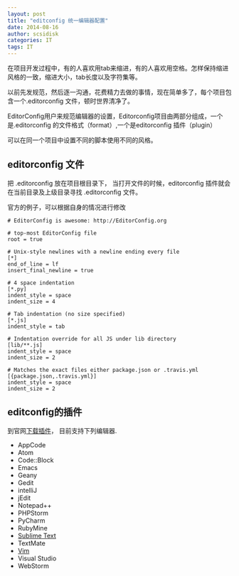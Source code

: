 ```yaml
---
layout: post
title: "editconfig 统一编辑器配置"
date: 2014-08-16
author: scsidisk
categories: IT
tags: IT
---
```


在项目开发过程中，有的人喜欢用tab来缩进，有的人喜欢用空格。怎样保持缩进风格的一致，缩进大小，tab长度以及字符集等。

以前先发规范，然后逐一沟通，花费精力去做的事情，现在简单多了，每个项目包含一个.editorconfig 文件，顿时世界清净了。

EditorConfig用户来规范编辑器的设置，Editorconfig项目由两部分组成，一个是.editorconfig 的文件格式（format）,一个是editorconfig 插件（plugin）

可以在同一个项目中设置不同的脚本使用不同的风格。

## editorconfig 文件

把 .editorconfig 放在项目根目录下， 当打开文件的时候，editorconfig 插件就会在当前目录及上级目录寻找 .editorconfig 文件。

官方的例子，可以根据自身的情况进行修改

```
# EditorConfig is awesome: http://EditorConfig.org

# top-most EditorConfig file
root = true

# Unix-style newlines with a newline ending every file
[*]
end_of_line = lf
insert_final_newline = true

# 4 space indentation
[*.py]
indent_style = space
indent_size = 4

# Tab indentation (no size specified)
[*.js]
indent_style = tab

# Indentation override for all JS under lib directory
[lib/**.js]
indent_style = space
indent_size = 2

# Matches the exact files either package.json or .travis.yml
[{package.json,.travis.yml}]
indent_style = space
indent_size = 2
```

## editconfig的插件

到官网[下载插件](http://editorconfig.org/#download)， 目前支持下列编辑器.

- AppCode
- Atom
- Code::Block
- Emacs
- Geany
- Gedit
- intelliJ
- jEdit
- Notepad++
- PHPStorm
- PyCharm
- RubyMine
- [Sublime Text](https://github.com/sindresorhus/editorconfig-sublime#readme)
- TextMate
- [Vim](https://github.com/editorconfig/editorconfig-vim#readme)
- Visual Studio
- WebStorm

